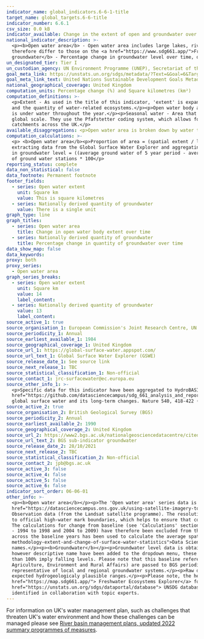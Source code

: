 ```yaml
---
indicator_name: global_indicators.6-6-1-title
target_name: global_targets.6-6-title
indicator_number: 6.6.1
csv_size: 0.0 kB
indicator_available: Change in the extent of open and groundwater over time
national_indicator_description: >-
  <p><b>Open water area</b> - Open water area includes large lakes, rivers, estuaries and artificial waterbodies. The data presented for this series has been constrained to official high-water mark boundaries, which helps ensure that coastal water is not included in estimates. Measures
  therefore differ to those on the <a href="https://www.sdg661.app/">Freshwater Ecosystems Explorer</a>, a Global Surface Water Explorer (GSWE) platform for presenting data specifically for this indicator. See Other Information for more details.</p><p><b>Nationally derived quantity of
  groundwater</b> - Percentage change in groundwater level over time, of major groundwater aquifers. Data are provided by the British Geological Survey (BGS).</p><p>
un_designated_tier: Tier I
un_custodian_agency: UN Environment Programme (UNEP), Secretariat of the Ramsar Convention on Wetlands
goal_meta_link: https://unstats.un.org/sdgs/metadata/?Text=&Goal=6&Target=6.6
goal_meta_link_text: United Nations Sustainable Development Goals Metadata (PDF 4.0 MB)
national_geographical_coverage: United Kingdom
computation_units: Percentage change (%) and Square kilometres (km²)
computation_definitions: >-
  <p>Extent - As used in the title of this indicator, 'extent' is expanded beyond spatial extent to capture additional basic parameters needed for the protection and restoration of water-related ecosystems. Extent includes three components - the spatial extent or surface area, the quality,
  and the quantity of water-related ecosystems.</p><p>Open water body area - Area of surface water unobstructed by aquatic vegetation. This includes the following 3 water-related ecosystem categories - rivers and estuaries, lakes, and artificial waterbodies. <p>Permanent water - Area that
  is under water throughout the year.</p><p>Seasonal water - Area that is under water for less than 12 months a year.</p><p>Ephemeral water - Area that is episodically under water in different years.</p><p>HydroBASINS - A series of polygon layers that depict watershed boundaries at a
  global scale. They use the Pfafstetter coding system, which allows for analysis of catchment topology. Catchments  can be broken down  into smaller sub-basins; with each subdivision, the Pfafstetter level increases. Here, a Pfafstetter level of 6 was used, giving us data for 38
  catchments across the UK.</p>
available_disaggregations: <p>Open water area is broken down by water type - permanent, seasonal, and ephemeral.</p><p>Open water and Nationally derived groundwater level are both broken down by geography (HydroBASISNS). Each HydroBASISNS starts with a unique HydroBASINS code, which is followed with a description of where the basin is. This description is not an official part of the HydroBASINS name.</p><p>There are more data and disaggregation options available from the <a href="https://unstats.un.org/sdgs/dataportal/database">UNSDG database</a> (official estimates by the UN using the GSWE) not reported here.</p>
computation_calculations: >-
  <p> <b>Open water area</b><p>Proportion of area = (spatial extent / land area) x 100</p><p>Percent change in spatial extent from baseline = ((average spatial extent of 5 year period - average spatial extent from 2001-2005) / average spatial extent from 2001-2005) x 100</p><p>Code for
  extracting data from the Global Surface Water Explorer and aggregating water to UK boundaries and HydroBasins can be found in the <a href="https://github.com/datasciencecampus/sdg_661_analysis_and_reporting">Data Science Campus GitHub</a>.</p><p><b>Groundwater </b></p><p>Percent change
  in groundwater level = ((average ground water of 5 year period - average groundwater level from 1990-1994) / average spatial extent from 1990-1994) x 100</p><p> Average % change across hydrobasins = (sum of percent change in groundwater level from all groundwater stations)/ total number
  of ground water stations * 100</p>
reporting_status: complete
data_non_statistical: false
data_footnote: Permanent footnote
footer_fields:
  - series: Open water extent
    unit: Square km
    value: This is square kilometres
  - series: Nationally derived quantity of groundwater
    value: There is a single unit
graph_type: line
graph_titles:
  - series: Open water area
    title: Change in open water body extent over time
  - series: Nationally derived quantity of groundwater
    title: Percentage change in quantity of groundwater over time
data_show_map: false
data_keywords:
proxy: both
proxy_series:
  - Open water area
graph_series_breaks:
  - series: Open water extent
    unit: Square km
    value: 14
    label_content: 
  - series: Nationally derived quantity of groundwater
    value: 13
    label_content: 
source_active_1: true
source_organisation_1: European Commission's Joint Research Centre, UN Environment, and Google 
source_periodicity_1: Annual
source_earliest_available_1: 1984
source_geographical_coverage_1: United Kingdom
source_url_1: https://global-surface-water.appspot.com/
source_url_text_1: Global Surface Water Explorer (GSWE)
source_release_date_1: See source link
source_next_release_1: TBC
source_statistical_classification_1: Non-official
source_contact_1: jrc-surfacewater@ec.europa.eu
source_other_info_1: >-
  <p>Specific data for this indicator have been aggregated to HydroBASINs Pfaffstetter level 6 using official UK boundaries. The data shown for this indicator and the code used to produce them can be found on the ONS <a
  href="https://github.com/datasciencecampus/sdg_661_analysis_and_reporting"> Data Science Campus Github</a>. Users can obtain the latest data by running this code.</p><p>GSWE methodology - Jean-Francois Pekel, Andrew Cottam, Noel Gorelick, Alan S. Belward, High-resolution mapping of
  global surface water and its long-term changes. Nature 540, 418-422 (2016). (doi:10.1038/nature20584)</p>
source_active_2: true
source_organisation_2: British Geological Survey (BGS)
source_periodicity_2: Annual
source_earliest_available_2: 1990
source_geographical_coverage_2: United Kingdom
source_url_2: https://www2.bgs.ac.uk/nationalgeosciencedatacentre/citedData/catalogue/ff1a56d7-7b68-4006-a7f2-45cfe4fd66ae.html
source_url_text_2: BGS sub-indicator groundwater 
source_release_date_2: 28/10/2021
source_next_release_2: TBC
source_statistical_classification_2: Non-official
source_contact_2: jpb@bgs.ac.uk
source_active_3: false
source_active_4: false
source_active_5: false
source_active_6: false
indicator_sort_order: 06-06-01
other_info: >-
  <p><b>Open water area</b></p><p>The 'Open water area' series data is derived from the Global Surface Water Explorer (GSWE) but has undergone further refinement to ensure coastal water is not included in the estimate. Therefore, values differ to those on GSWE. Please see the blog <a
  href="https://datasciencecampus.ons.gov.uk/using-satellite-imagery-to-report-changes-to-water-bodies-for-sdg-6-6-1">Using satellite imagery to report changes to water bodies for SDG 6.6.1</a> for more information on this indicator.</p><p>Data for open water is derived from Earth
  Observation data (from the Landsat satellite programme). The resolution used does not pick up smaller waterbodies (including, small lakes, rivers and streams). These data can be downloaded from the Global Surface Water Explorer (GSWE).</p><p>The data presented here have been constrained
  to official high-water mark boundaries, which helps to ensure that coastal water is not included in estimate. Measures therefore differ to those on <a href="https://www.sdg661.app/">Freshwater Ecosystems Explorer</a>, a GSWE platform for presenting data specifically for this indicator.
  The calculations for change from baseline (see 'Calculations' section above) are also slightly different from the ones described in the global UN metadata for the indicator.</p><p>Persistent cloud cover can impact the quality of data collection. Anomalous years (likely due to cloud cover
  - 1994 to 1998 and 2004 to 2009) have therefore been excluded from the data presented here, with the exception of the baseline. The baseline period of 2001 to 2005 includes the anomalous years 2004 and 2005. To mitigate the impact of variable cloud cover, the modal value of each pixel
  across the baseline years has been used to calculate the average spatial extent in the baseline period. Further details on the source data and mitigating the impacts of these anomalous periods is provided in the <a href="https://datasciencecampus.ons.gov.uk/projects/quality-and-
  methodology-extent-and-change-of-surface-water-statistics">Data Science Campus Quality and Methodology document</a>.</p><p>HydroBASIN catchments are identified with numbers, however we have added descriptive names to each catchment in the dropdown menu - these are not official
  names.</p><p><b>Groundwater</b></p><p>Groundwater level data is obtained from BGS WellMaster database, derived from 154 groundwater level monitoring stations to provide groundwater estimates for 19 of the 34 HydroBasins in the UK. HydroBasin catchments are identified with numbers,
  however descriptive name have been added to the dropdown menu, these are not official names.</p><p>The chosen five-year reference period for the analysis is 1990 to 1994. Values greater than 100% imply average groundwater levels have risen since the period 1990 to 1994, while values less
  than 100% imply falling levels. Please note that this baseline reference contains a period of draught for the UK</p><p>The data monitored by measuring authorities in each nation (Environment Agency, Scottish Environment Protection Agency, Natural Resources Wales, Department of
  Agriculture, Environment and Rural Affairs) are passed to BGS periodically. All chosen sites have the following - monitoring frequencies of greater than one observation a month, are monitoring boreholes where groundwater levels are not systematically affected by abstraction, and are
  representative of local and regional groundwater systems.</p><p>Raw data is quality assured by measuring authority and are expected to be accurate to less than +/- 0.01 metre for data collected since 1990. On receipt by BGS an additional check is made to ensure all values fall within
  expected hydrogeologicaly plausible ranges.</p><p>Please note, the headline figure for UK show average percentage change across hydrobasins for which values are available (not all hydrobasins are represented), not the % change across hydrobasins.</p><p>See<a
  href="https://map.sdg661.app/"> Freshwater Ecosystems Explorer</a> for further information and additional data available. Also, estimated values for UK SDG global reporting on lake water quality, reservoir, and wetlands surface area are available from the <a
  href="https://unstats.un.org/sdgs/dataportal/database"> UNSDG database</a>.</p> Part of indicator is being used as an approximation of the UN SDG Indicator. Where possible, we will work to identify or develop UK data to meet the global indicator specification. This indicator has been
  identified in collaboration with topic experts.
---
```

For information on UK's water management plan, such as challenges that threaten UK's water environment and how these challenges can be managed please see <a href="https://www.gov.uk/guidance/river-basin-management-plans-updated-2022-summary-programmes-of-measures"> River basin management plans, updated 2022 summary programmes of measures</a>. 